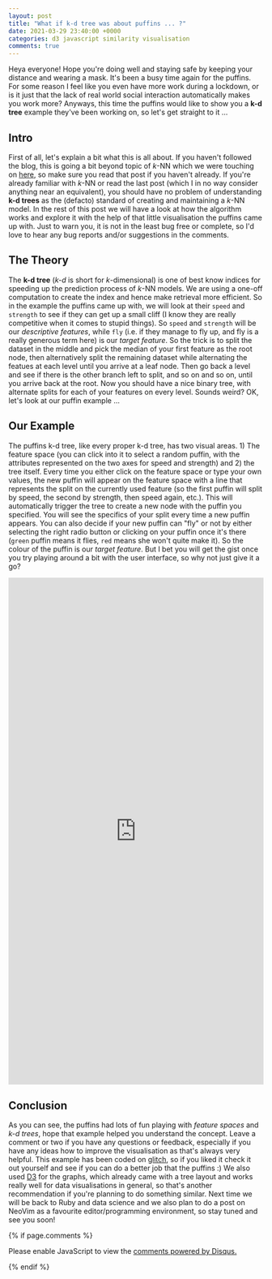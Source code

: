 ```yaml
---
layout: post
title: "What if k-d tree was about puffins ... ?"
date: 2021-03-29 23:40:00 +0000
categories: d3 javascript similarity visualisation
comments: true
---
```


Heya everyone! Hope you're doing well and staying safe by keeping your distance and wearing a mask. It's been a busy time again for the puffins. For some reason I feel like you even have more work during a lockdown, or is it just that the lack of real world social interaction automatically makes you work more? Anyways, this time the puffins would like to show you a **k-d tree** example they've been working on, so let's get straight to it ...

## Intro
First of all, let's explain a bit what this is all about. If you haven't followed the blog, this is going a bit beyond topic of *k*-NN which we were touching on [here](/ruby/similarity/knn/machine-learning/2021/03/11/explain-knn-in-ruby-code.html), so make sure you read that post if you haven't already. If you're already familiar with *k*-NN or read the last post (which I in no way consider anything near an equivalent), you should have no problem of understanding **k-d trees** as the (defacto) standard of creating and maintaining a *k*-NN model. In the rest of this post we will have a look at how the algorithm works and explore it with the help of that little visualisation the puffins came up with. Just to warn you, it is not in the least bug free or complete, so I'd love to hear any bug reports and/or suggestions in the comments.

## The Theory
The **k-d tree** (*k-d* is short for *k*-dimensional) is one of best know indices for speeding up the prediction process of *k*-NN models. We are using a one-off computation to create the index and hence make retrieval more efficient. 
So in the example the puffins came up with, we will look at their `speed` and `strength` to see if they can get up a small cliff (I know they are really competitive when it comes to stupid things). So `speed` and `strength` will be our *descriptive features*, while `fly` (i.e. if they manage to fly up, and fly is a really generous term here) is our *target feature*. So the trick is to split the dataset in the middle and pick the median of your first feature as the root node, then alternatively split the remaining dataset while alternating the featues at each level until you arrive at a leaf node. Then go back a level and see if there is the other branch left to split, and so on and so on, until you arrive back at the root. Now you should have a nice binary tree, with alternate splits for each of your features on every level. Sounds weird? OK, let's look at our puffin example ...

## Our Example
The puffins k-d tree, like every proper k-d tree, has two visual areas. 1) The feature space (you can click into it to select a random puffin, with the attributes represented on the two axes for speed and strength) and 2) the tree itself. Every time you either click on the feature space or type your own values, the new puffin will appear on the feature space with a line that represents the split on the currently used feature (so the first puffin will split by speed, the second by strength, then speed again, etc.). This will automatically trigger the tree to create a new node with the puffin you specified. You will see the specifics of your split every time a new puffin appears. You can also decide if your new puffin can "fly" or not by either selecting the right radio button or clicking on your puffin once it's there (`green` puffin means it flies, `red` means she won't quite make it). So the colour of the puffin is our *target feature*.
But I bet you will get the gist once you try playing around a bit with the user interface, so why not just give it a go?

<!-- Copy and Paste Me -->
<div class="glitch-embed-wrap" style="height: 1000px; width: 100%;">
  <iframe
    src="https://glitch.com/embed/#!/embed/k-d-tree?path=script.js&previewSize=100"
    title="k-d-tree on Glitch"
    allow="geolocation; microphone; camera; midi; vr; encrypted-media"
    style="height: 100%; width: 100%; border: 0;">
  </iframe>
</div>

## Conclusion
As you can see, the puffins had lots of fun playing with *feature spaces* and *k-d trees*, hope that example helped you understand the concept. Leave a comment or two if you have any questions or feedback, especially if you have any ideas how to improve the visualisation as that's always very helpful. This example has been coded on [glitch](glitch.com), so if you liked it check it out yourself and see if you can do a better job that the puffins :) We also used [D3](d3js.org) for the graphs, which already came with a tree layout and works really well for data visualisations in general, so that's another recommendation if you're planning to do something similar. Next time we will be back to Ruby and data science and we also plan to do a post on NeoVim as a favourite editor/programming environment, so stay tuned and see you soon!

{% if page.comments %}
<div id="disqus_thread"></div>
<script>

/**
*  RECOMMENDED CONFIGURATION VARIABLES: EDIT AND UNCOMMENT THE SECTION BELOW TO INSERT DYNAMIC VALUES FROM YOUR PLATFORM OR CMS.
*  LEARN WHY DEFINING THESE VARIABLES IS IMPORTANT: https://disqus.com/admin/universalcode/#configuration-variables*/
/*
var disqus_config = function () {
this.page.url = PAGE_URL;  // Replace PAGE_URL with your page's canonical URL variable
this.page.identifier = PAGE_IDENTIFIER; // Replace PAGE_IDENTIFIER with your page's unique identifier variable
};
*/
(function() { // DON'T EDIT BELOW THIS LINE
var d = document, s = d.createElement('script');
s.src = 'https://bozicb-github-io.disqus.com/embed.js';
s.setAttribute('data-timestamp', +new Date());
(d.head || d.body).appendChild(s);
})();
</script>
<noscript>Please enable JavaScript to view the <a href="https://disqus.com/?ref_noscript">comments powered by Disqus.</a></noscript>
                            
{% endif %}


